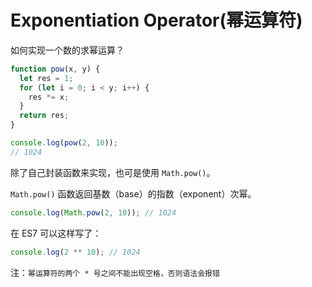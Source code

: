 # Exponentiation Operator(幂运算符)

如何实现一个数的求幂运算？

```js
function pow(x, y) {
  let res = 1;
  for (let i = 0; i < y; i++) {
    res *= x;
  }
  return res;
}

console.log(pow(2, 10));
// 1024
```

除了自己封装函数来实现，也可是使用 `Math.pow()`。

`Math.pow()` 函数返回基数（base）的指数（exponent）次幂。

```js
console.log(Math.pow(2, 10)); // 1024
```

在 ES7 可以这样写了：

```js
console.log(2 ** 10); // 1024
```

注：`幂运算符的两个 * 号之间不能出现空格，否则语法会报错`

